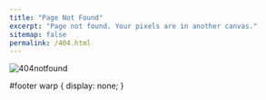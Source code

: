 ```yaml
---
title: "Page Not Found"
excerpt: "Page not found. Your pixels are in another canvas."
sitemap: false
permalink: /404.html
---
```


![404notfound]({{site.url}}\images\404\404notfound-1683902278118-2.png)

<style>
    img { display : block;
    margin : auto;}
</style>

#footer warp {
    display: none;
}


<!-- Sorry, but the page you were trying to view does not exist. -->